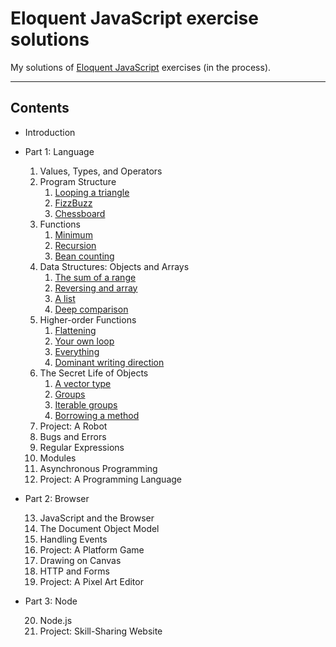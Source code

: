 # Eloquent JavaScript exercise solutions

My solutions of [Eloquent JavaScript](https://eloquentjavascript.net/index.html) exercises (in the process).

---

## Contents

- Introduction
- Part 1: Language

  1. Values, Types, and Operators
  2. Program Structure
     1. [Looping a triangle](02_program_structure/looping_a_triangle.js)
     2. [FizzBuzz](02_program_structure/fizzbuzz.js)
     3. [Chessboard](02_program_structure/chessboard.js)
  3. Functions
     1. [Minimum](03_functions/minimum.js)
     2. [Recursion](03_functions/recursion.js)
     3. [Bean counting](03_functions/bean_counting.js)
  4. Data Structures: Objects and Arrays
     1. [The sum of a range](04_data_structures/the_sum_of_a_range.js)
     2. [Reversing and array](04_data_structures/the_sum_of_a_range.js)
     3. [A list](04_data_structures/a_list.js)
     4. [Deep comparison](04_data_structures/deep_comparison.js)
  5. Higher-order Functions
     1. [Flattening](05_higher_order/flattening.js)
     2. [Your own loop](05_higher_order/your_own_loop.js)
     3. [Everything](05_higher_order/everything.js)
     4. [Dominant writing direction](05_higher_order/dominant_writing_direction.js)
  6. The Secret Life of Objects
     1. [A vector type](06_object/a_vector_type.js)
     2. [Groups](06_object/groups.js)
     3. [Iterable groups](06_object/iterable_groups.js)
     4. [Borrowing a method](06_object/borrowing_a_method.js)
  7. Project: A Robot
  8. Bugs and Errors
  9. Regular Expressions
  10. Modules
  11. Asynchronous Programming
  12. Project: A Programming Language

- Part 2: Browser

  13. JavaScript and the Browser
  14. The Document Object Model
  15. Handling Events
  16. Project: A Platform Game
  17. Drawing on Canvas
  18. HTTP and Forms
  19. Project: A Pixel Art Editor

- Part 3: Node

  20. Node.js
  21. Project: Skill-Sharing Website

